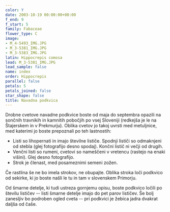 ```yaml
---
color: Y
date: 2003-10-19 00:00:00+00:00
f_end: 9
f_start: 5
family: Fabaceae
flower_type: C
image:
- M_4-5493_IMG.JPG
- M_3-5381_IMG.JPG
- M_3-5383_IMG.JPG
latin: Hippocrepis comosa
lead: M_3-5381_IMG.JPG
lead_sample: false
name: index
order: Hippocrepis
parallel: false
petals: 5
petals_joined: false
star_shape: false
title: Navadna podkvica
---
```

Drobne cvetove navadne podkvice boste od maja do septembra opazili na sončnih travnikih in kamnitih pobočjih po vsej Sloveniji (redkejša je le na Štajerskem in v Prekmurju). Oblika cvetov jo takoj uvrsti med metuljnice, med katerimi jo boste prepoznali po teh lastnostih:

-   Listi so lihopernati in imajo številne lističe. Spodnji lističi so odmaknjeni od stebla (glej fotografijo desno spodaj). Končni listič ni večji od drugih.
-   Venčni listi so rumeni, cvetovi so nameščeni v vretencu (rastejo na enaki višini). Glej desno fotografijo.
-   Strok je členast, med posameznimi semeni zožen.

Če rastlina še ne bo imela strokov, ne obupajte. Oblika stroka loči podkvico od sekirke, ki jo boste našli le tu in tam v slovenskem Primorju.

Od šmarne detelje, ki tudi ustreza gornjemu opisu, boste podkvico ločili po številu lističev -- listi šmarne detelje imajo do pet parov lističev. Še bolj zanesljiv bo podroben ogled cveta -- pri podkvici je žebica jadra dvakrat daljša od čaše.
